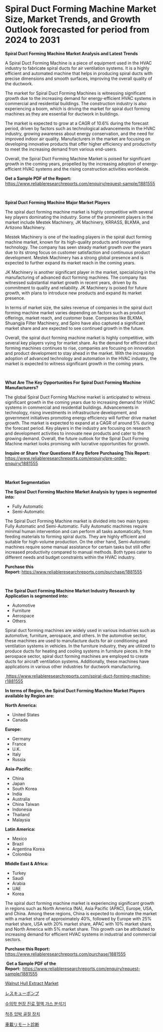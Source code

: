 <p><h1>Spiral Duct Forming Machine Market Size, Market Trends, and Growth Outlook forecasted for period from 2024 to 2031</h1></p><p><strong>Spiral Duct Forming Machine Market Analysis and Latest Trends</strong></p>
<p><p>A Spiral Duct Forming Machine is a piece of equipment used in the HVAC industry to fabricate spiral ducts for air ventilation systems. It is a highly efficient and automated machine that helps in producing spiral ducts with precise dimensions and smooth surfaces, improving the overall quality of the ductwork.</p><p>The market for Spiral Duct Forming Machines is witnessing significant growth due to the increasing demand for energy-efficient HVAC systems in commercial and residential buildings. The construction industry is also experiencing a boom, which is driving the market for spiral duct forming machines as they are essential for ductwork in buildings.</p><p>The market is expected to grow at a CAGR of 10.6% during the forecast period, driven by factors such as technological advancements in the HVAC industry, growing awareness about energy conservation, and the need for improved indoor air quality. Manufacturers in the market are focusing on developing innovative products that offer higher efficiency and productivity to meet the increasing demand from various end-users.</p><p>Overall, the Spiral Duct Forming Machine Market is poised for significant growth in the coming years, propelled by the increasing adoption of energy-efficient HVAC systems and the rising construction activities worldwide.</p></p>
<p><strong>Get a Sample PDF of the Report:&nbsp;</strong> <a href="https://www.reliableresearchreports.com/enquiry/request-sample/1881555">https://www.reliableresearchreports.com/enquiry/request-sample/1881555</a></p>
<p>&nbsp;</p>
<p><strong>Spiral Duct Forming Machine Major Market Players</strong></p>
<p><p>The spiral duct forming machine market is highly competitive with several key players dominating the industry. Some of the prominent players in the market include Mestek Machinery, JK Machinery, KRRASS, BLKMA, and Artizono Machinery.</p><p>Mestek Machinery is one of the leading players in the spiral duct forming machine market, known for its high-quality products and innovative technology. The company has seen steady market growth over the years due to its strong focus on customer satisfaction and continuous product development. Mestek Machinery has a strong global presence and is expected to further expand its market reach in the coming years.</p><p>JK Machinery is another significant player in the market, specializing in the manufacturing of advanced duct forming machines. The company has witnessed substantial market growth in recent years, driven by its commitment to quality and reliability. JK Machinery is poised for future growth, with plans to introduce new products and expand its market presence.</p><p>In terms of market size, the sales revenue of companies in the spiral duct forming machine market varies depending on factors such as product offerings, market reach, and customer base. Companies like BLKMA, Shuangjia Filter Machinery, and Spiro have also captured a significant market share and are expected to see continued growth in the future.</p><p>Overall, the spiral duct forming machine market is highly competitive, with several key players vying for market share. As the demand for efficient duct forming machines continues to rise, companies are focusing on innovation and product development to stay ahead in the market. With the increasing adoption of advanced technology and automation in the HVAC industry, the market is expected to witness significant growth in the coming years.</p></p>
<p>&nbsp;</p>
<p><strong>What Are The Key Opportunities For Spiral Duct Forming Machine Manufacturers?</strong></p>
<p><p>The global Spiral Duct Forming Machine market is anticipated to witness significant growth in the coming years due to increasing demand for HVAC systems in commercial and residential buildings. Advancements in technology, rising investments in infrastructure development, and government initiatives promoting energy efficiency will further drive market growth. The market is expected to expand at a CAGR of around 5% during the forecast period. Key players in the industry are focusing on research and development activities to innovate new products and cater to the growing demand. Overall, the future outlook for the Spiral Duct Forming Machine market looks promising with lucrative opportunities for growth.</p></p>
<p><strong>Inquire or Share Your Questions If Any Before Purchasing This Report:</strong> <a href="https://www.reliableresearchreports.com/enquiry/pre-order-enquiry/1881555">https://www.reliableresearchreports.com/enquiry/pre-order-enquiry/1881555</a></p>
<p>&nbsp;</p>
<p><strong>Market Segmentation</strong></p>
<p><strong>The Spiral Duct Forming Machine Market Analysis by types is segmented into:</strong></p>
<p><ul><li>Fully Automatic</li><li>Semi-Automatic</li></ul></p>
<p><p>The Spiral Duct Forming Machine market is divided into two main types: Fully Automatic and Semi-Automatic. Fully Automatic machines require minimal human intervention and can perform all tasks automatically, from feeding materials to forming spiral ducts. They are highly efficient and suitable for high-volume production. On the other hand, Semi-Automatic machines require some manual assistance for certain tasks but still offer increased productivity compared to manual methods. Both types cater to different needs and budget constraints within the HVAC industry.</p></p>
<p><strong>Purchase this Report:&nbsp;</strong><a href="https://www.reliableresearchreports.com/purchase/1881555">https://www.reliableresearchreports.com/purchase/1881555</a></p>
<p>&nbsp;</p>
<p><strong>The Spiral Duct Forming Machine Market Industry Research by Application is segmented into:</strong></p>
<p><ul><li>Automotive</li><li>Furniture</li><li>Aerospace</li><li>Others</li></ul></p>
<p><p>Spiral duct forming machines are widely used in various industries such as automotive, furniture, aerospace, and others. In the automotive sector, these machines are used to manufacture ducts for air conditioning and ventilation systems in vehicles. In the furniture industry, they are utilized to produce ducts for heating and cooling systems in furniture pieces. In the aerospace sector, spiral duct forming machines are employed to create ducts for aircraft ventilation systems. Additionally, these machines have applications in various other industries for ductwork manufacturing.</p></p>
<p><a href="https://www.reliableresearchreports.com/spiral-duct-forming-machine-r1881555">&nbsp;https://www.reliableresearchreports.com/spiral-duct-forming-machine-r1881555</a></p>
<p><strong>In terms of Region, the Spiral Duct Forming Machine Market Players available by Region are:</strong></p>
<p>
    <p> <strong> North America: </strong>
        <ul>
            <li>United States</li>
            <li>Canada</li>
        </ul>
        </p> 
    <p> <strong> Europe: </strong>
        <ul>
            <li>Germany</li>
            <li>France</li>
            <li>U.K.</li>
            <li>Italy</li>
            <li>Russia</li>
        </ul>
        </p> 
    <p> <strong> Asia-Pacific: </strong>
        <ul>
            <li>China</li>
            <li>Japan</li>
            <li>South Korea</li>
            <li>India</li>
            <li>Australia</li>
            <li>China Taiwan</li>
            <li>Indonesia</li>
            <li>Thailand</li>
            <li>Malaysia</li>
        </ul>
        </p> 
    <p> <strong> Latin America: </strong>
        <ul>
            <li>Mexico</li>
            <li>Brazil</li>
            <li>Argentina Korea</li>
            <li>Colombia</li>
        </ul>
        </p> 
    <p> <strong> Middle East & Africa: </strong>
        <ul>
            <li>Turkey</li>
            <li>Saudi</li>
            <li>Arabia</li>
            <li>UAE</li>
            <li>Korea</li>
        </ul>
    </p>
    </p>
<p><p>The spiral duct forming machine market is experiencing significant growth in regions such as North America (NA), Asia Pacific (APAC), Europe, USA, and China. Among these regions, China is expected to dominate the market with a market share of approximately 40%, followed by Europe with 25% market share, USA with 20% market share, APAC with 10% market share, and North America with 5% market share. This growth can be attributed to increasing demand for efficient HVAC systems in industrial and commercial sectors.</p></p>
<p><strong>Purchase this Report: </strong><a href="https://www.reliableresearchreports.com/purchase/1881555">https://www.reliableresearchreports.com/purchase/1881555</a></p>
<p>&nbsp;<strong>Get a Sample PDF of the Report:&nbsp;&nbsp;</strong><a href="https://www.reliableresearchreports.com/enquiry/request-sample/1881555">https://www.reliableresearchreports.com/enquiry/request-sample/1881555</a></p>
<p><strong></strong></p>
<p><p><a href="https://issuu.com/reportprime-2/docs/walnut-hull-extract-market-size-2030.pptx">Walnut Hull Extract Market</a></p><p><a href="https://github.com/EthanMorar2011/Market-Research-Report-List-1/blob/main/602952538120.md">レスキューポンプ</a></p><p><a href="https://github.com/Madalyell456456/Market-Research-Report-List-1/blob/main/165192534193.md">수의학 현장 진료 혈액 가스 분석기</a></p><p><a href="https://github.com/vs019sa3m8x/Market-Research-Report-List-1/blob/main/559469734192.md">척추 압박 골절 장치</a></p><p><a href="https://github.com/dzy793153605/Market-Research-Report-List-1/blob/main/216848638118.md">車載リモート診断</a></p></p>